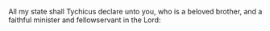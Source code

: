 All my state shall Tychicus declare unto you, who is a beloved brother, and a faithful minister and fellowservant in the Lord:
